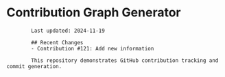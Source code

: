 # Contribution Graph Generator
            
            Last updated: 2024-11-19
            
            ## Recent Changes
            - Contribution #121: Add new information
            
            This repository demonstrates GitHub contribution tracking and commit generation.
        
